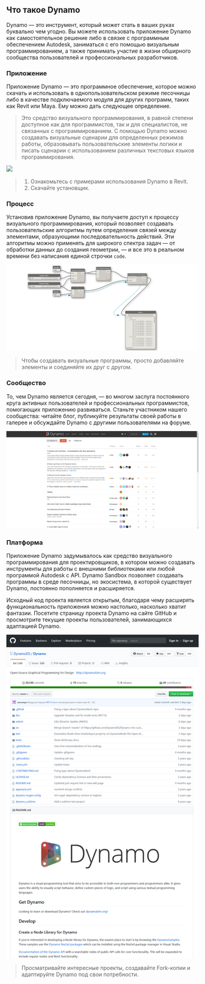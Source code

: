 ## Что такое Dynamo

Dynamo — это инструмент, который может стать в ваших руках буквально чем угодно. Вы можете использовать приложение Dynamo как самостоятельное решение либо в связке с программным обеспечением Autodesk, заниматься с его помощью визуальным программированием, а также принимать участие в жизни обширного сообщества пользователей и профессиональных разработчиков.

### Приложение

Приложение Dynamo — это программное обеспечение, которое можно скачать и использовать в однопользовательском режиме песочницы либо в качестве подключаемого модуля для других программ, таких как Revit или Maya. Ему можно дать следующее определение.

> Это средство визуального программирования, в равной степени доступное как для программистов, так и для специалистов, не связанных с программированием. С помощью Dynamo можно создавать визуальные сценарии для определенных режимов работы, образовывать пользовательские элементы логики и писать сценарии с использованием различных текстовых языков программирования.

![](/01_Introduction/images/1-2/00-DynamoHomepage.jpg)

> 1. Ознакомьтесь с примерами использования Dynamo в Revit.
> 2. Скачайте установщик.

### Процесс

Установив приложение Dynamo, вы получаете доступ к процессу визуального программирования, который позволяет создавать пользовательские алгоритмы путем определения связей между элементами, образующими последовательность действий. Эти алгоритмы можно применять для широкого спектра задач — от обработки данных до создания геометрии, — и все это в реальном времени без написания единой строчки `code`.

![Визуальная программа](images/1-2/01-ProgramFlow.png)

> Чтобы создавать визуальные программы, просто добавляйте элементы и соединяйте их друг с другом.

### Сообщество

То, чем Dynamo является сегодня, — во многом заслуга постоянного круга активных пользователей и профессиональных программистов, помогающих приложению развиваться. Станьте участником нашего сообщества: читайте блог, публикуйте результаты своей работы в галерее и обсуждайте Dynamo с другими пользователями на форуме.

![Форум](images/1-2/02-Community.png)

### Платформа

Приложение Dynamo задумывалось как средство визуального программирования для проектировщиков, в котором можно создавать инструменты для работы с внешними библиотеками или любой программой Autodesk с API. Dynamo Sandbox позволяет создавать программы в среде песочницы, но экосистема, в которой существует Dynamo, постоянно пополняется и расширяется.

Исходный код проекта является открытым, благодаря чему расширять функциональность приложения можно настолько, насколько хватит фантазии. Посетите страницу проекта Dynamo на сайте GitHub и просмотрите текущие проекты пользователей, занимающихся адаптацией Dynamo.

![Хранилище](images/1-2/03-TheRepo.png)

> Просматривайте интересные проекты, создавайте Fork-копии и адаптируйте Dynamo под свои потребности.
